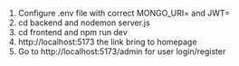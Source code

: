 1. Configure .env file with correct MONGO_URI= and JWT=
2. cd backend and nodemon server.js
3. cd frontend and npm run dev
4. http://localhost:5173 the link bring to homepage
5. Go to http://localhost:5173/admin for user login/register
